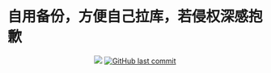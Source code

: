 # 自用备份，方便自己拉库，若侵权深感抱歉 
<div align="center"> <img src="https://visitor-badge.glitch.me/badge?page_id=Jimlu-666" /> 
<a href="https://github.com/Jimlu-666/ql_js/commits"><img alt="GitHub last commit" src="https://img.shields.io/github/last-commit/Jimlu-666/ql_js?color=success&logo=github&style=flat-square"/></a>
</div>
